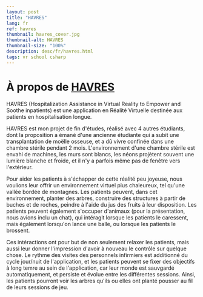 ```yaml
---
layout: post
title: "HAVRES"
lang: fr
ref: havres
thumbnail: havres_cover.jpg
thumbnail-alt: HAVRES
thumbnail-size: "100%"
description: desc/fr/havres.html
tags: vr school csharp
---
```


# À propos de [HAVRES](https://github.com/pitchinpingouin/HAVRES)

HAVRES (Hospitalization Assistance in Virtual Reality to Empower and Soothe inpatients) est une application en Réalité Virtuelle destinée aux patients en hospitalisation longue.

HAVRES est mon projet de fin d'études, réalisé avec 4 autres étudiants, dont la proposition a émané d'une ancienne étudiante qui a subit une transplantation de moëlle osseuse, et a dû vivre confinée dans une chambre stérile pendant 2 mois.
L'environnement d'une chambre stérile est envahi de machines, les murs sont blancs, les néons projètent souvent une lumière blanche et froide, et il n'y a parfois même pas de fenêtre vers l'extérieur.

Pour aider les patients à s'échapper de cette réalité peu joyeuse, nous voulions leur offrir un environnement virtuel plus chaleureux, tel qu'une vallée bordée de montagnes. Les patients peuvent, dans cet environnement, planter des arbres, construire des structures à partir de buches et de roches, peindre à l'aide du jus des fruits à leur disposition. Les patients peuvent également s'occuper d'animaux (pour la présentation, nous avions inclu un chat), qui intéragit lorsque les patients le caressent, mais également lorsqu'on lance une balle, ou lorsque les patients le brossent.

Ces intéractions ont pour but de non seulement relaxer les patients, mais aussi leur donner l'impression d'avoir à nouveau le contrôle sur quelque chose. Le rythme des visites des personnels infirmiers est additionné du cycle jour/nuit de l'application, et les patients peuvent se fixer des objectifs à long temre au sein de l'application, car leur monde est sauvgardé automatiquement, et persiste et évolue entre les différentes sessions. Ainsi, les patients pourront voir les arbres qu'ils ou elles ont planté pousser au fil de leurs sessions de jeu. 
